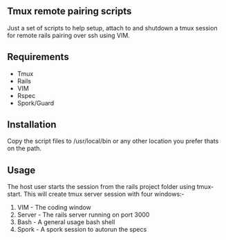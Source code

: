 ## Tmux remote pairing scripts

Just a set of scripts to help setup, attach to and shutdown a tmux
session for remote rails pairing over ssh using VIM.

## Requirements

* Tmux
* Rails
* VIM
* Rspec
* Spork/Guard

## Installation

Copy the script files to /usr/local/bin or any other location you prefer
thats on the path.

## Usage

The host user starts the session from the rails project folder using tmux-start. This will create tmux
server session with four windows:-

1. VIM - The coding window
1. Server - The rails server running on port 3000
1. Bash - A general usage bash shell
1. Spork - A spork session to autorun the specs

